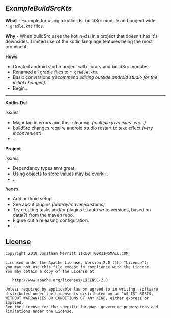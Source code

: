 ## *ExampleBuildSrcKts*

**What** - Example for using a kotlin-dsl buildSrc module and project wide `*.gradle.kts` files.

**Why** - When buildSrc uses the kotlin-dsl in a project that doesn't has it's downsides.
Limited use of the kotlin language features being the most prominent.

**Hows**
* Created android studio project with library and buildSrc modules.
* Renamed all gradle files to `*.gradle.kts`.
* Basic convrrsions *(recommend editing outside android studio for the initial changes)*.
* Begin...
---
**Kotlin-Dsl**

*issues*
* Major lag in errors and their clearing. *(multiple java.exes' etc...)*
* buildSrc changes require android studio restart to take effect *(very inconvenient)*.
* ...

**Project**

*issues*
* Dependency types arnt great.
* Using objects to store values may be overkill.
* ...

*hopes*
* Add android setup.
* See about plugins *(bintray/maven/custums)*
* Try creating tasks and/or plugins to auto write versions, based on data(?) from the maven repo.
* Figure out a releasing configuration.
* ...

## [License][LICENSE]
    Copyright 2018 Jonathan Merritt 11R00TT00R11@GMAIL.COM

    Licensed under the Apache License, Version 2.0 (the "License");
    you may not use this file except in compliance with the License.
    You may obtain a copy of the License at

       http://www.apache.org/licenses/LICENSE-2.0

    Unless required by applicable law or agreed to in writing, software
    distributed under the License is distributed on an "AS IS" BASIS,
    WITHOUT WARRANTIES OR CONDITIONS OF ANY KIND, either express or implied.
    See the License for the specific language governing permissions and
    limitations under the License.

[LICENSE]: https://github.com/JonathanMerritt/ExampleBuildSrcKts/blob/master/LICENSE.txt
